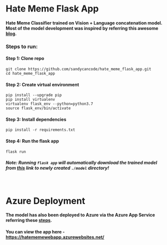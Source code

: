 # Hate Meme Flask App

#### Hate Meme Classifier trained on Vision + Language concatenation model. Most of the model development was inspired by referring this awesome [blog](https://www.drivendata.co/blog/hateful-memes-benchmark/).

### Steps to run:

#### Step 1: Clone repo
```
git clone https://github.com/sandycancode/hate_meme_flask_app.git
cd hate_meme_flask_app
```
#### Step 2: Create virtual environment
```
pip install --upgrade pip
pip install virtualenv
virtualenv flask_env --python=python3.7
source flask_env/bin/activate
```
#### Step 3: Install dependencies
```
pip install -r requirements.txt
```
#### Step 4: Run the flask app
```
flask run
```
##### ***Note: Running `flask app` will automatically download the trained model from [this](https://drive.google.com/file/d/1DVzv2LUgKeT9ZmQSdDwQ2SmoVK8N6ra8/view?usp=sharing) link to newly created `./model` directory!***

<br />

# Azure Deployment

#### The model has also been deployed to Azure via the Azure App Service referring these [steps](https://docs.microsoft.com/en-us/azure/developer/python/tutorial-deploy-app-service-on-linux-01).
#### You can view the app here - https://hatememewebapp.azurewebsites.net/
